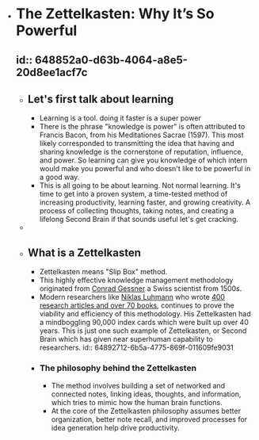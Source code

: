 - # The Zettelkasten: Why It’s So Powerful
  id:: 648852a0-d63b-4064-a8e5-20d8ee1acf7c
	-
	- ## Let's first talk about learning
		- Learning is a tool. doing it faster is a super power
		- There is the phrase "knowledge is power" is often attributed to Francis Bacon, from his Meditationes Sacrae (1597). This most likely corresponded to transmitting the idea that having and sharing knowledge is the cornerstone of reputation, influence, and power. So learning can give you knowledge of which intern would make you powerful and who doesn't like to be powerful in a good way.
		- This is all going to be about learning. Not normal learning. It's time to get into a proven system, a time-tested method of increasing productivity, learning faster, and growing creativity. A process of collecting thoughts, taking notes, and creating a lifelong Second Brain if that sounds useful let's get cracking.
	-
	- ## What is a Zettelkasten
		- Zettelkasten means "Slip Box" method.
		- This highly effective knowledge management methodology originated from [Conrad Gessner](https://en.wikipedia.org/wiki/Conrad_Gessner) a Swiss scientist from 1500s.
		- Modern researchers like [Niklas Luhmann](https://en.wikipedia.org/wiki/Niklas_Luhmann) who wrote [400 research articles and over 70 books](https://scholar.google.com/scholar?start=0&q=author:Niklas+author:Luhmann), continues to prove the viability and efficiency of this methodology. His Zettelkasten had a mindboggling 90,000 index cards which were built up over 40 years. This is just one such example of Zettelkasten, or Second Brain which has given near superhuman capability to researchers.
		  id:: 64892712-6b5a-4775-869f-011609fe9031
		- ### The philosophy behind the Zettelkasten
			- The method involves building a set of networked and connected notes, linking ideas, thoughts, and information, which tries to mimic how the human brain functions.
			- At the core of the Zettelkasten philosophy assumes better organization, better note recall, and improved processes for idea generation help drive productivity.